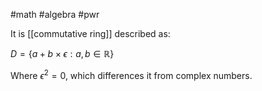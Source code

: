 #math #algebra #pwr

It is [[commutative ring]] described as:

$D = \{ a + b \times \epsilon : a, b \in \mathbb{R} \}$

Where $\epsilon^2 = 0$, which differences it from complex numbers.